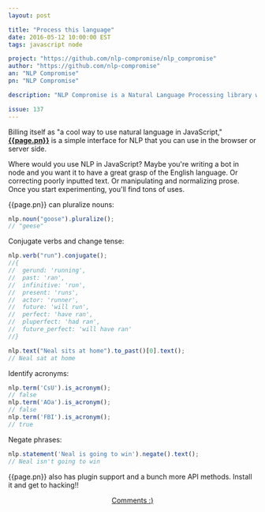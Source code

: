 ```yaml
---
layout: post

title: "Process this language"
date: 2016-05-12 10:00:00 EST
tags: javascript node

project: "https://github.com/nlp-compromise/nlp_compromise"
author: "https://github.com/nlp-compromise"
an: "NLP Compromise"
pn: "NLP Compromise"

description: "NLP Compromise is a Natural Language Processing library written in JavaScript."

issue: 137
---
```


Billing itself as "a cool way to use natural language in JavaScript," <strong><a href="{{page.project}}" title="{{page.pn}} on GitHub" target="_blank">{{page.pn}}</a></strong> is a simple interface for NLP that you can use in the browser or server side.

Where would you use NLP in JavaScript? Maybe you're writing a bot in node and you want it to have a great grasp of the English language. Or correcting poorly inputted text. Or manipulating and normalizing prose. Once you start experimenting, you'll find tons of uses.

{{page.pn}} can pluralize nouns:

```javascript
nlp.noun("goose").pluralize();
// "geese"
```

Conjugate verbs and change tense:

```javascript
nlp.verb("run").conjugate();
//{
//  gerund: 'running',
//  past: 'ran',
//  infinitive: 'run',
//  present: 'runs',
//  actor: 'runner',
//  future: 'will run',
//  perfect: 'have ran',
//  pluperfect: 'had ran',
//  future_perfect: 'will have ran'
//}

nlp.text("Neal sits at home").to_past()[0].text();
// Neal sat at home
```

Identify acronyms:

```javascript
nlp.term('CsU').is_acronym();
// false
nlp.term('AOa').is_acronym();
// false
nlp.term('FBI').is_acronym();
// true
```

Negate phrases:

```javascript
nlp.statement('Neal is going to win').negate().text();
// Neal isn't going to win
```

{{page.pn}} also has plugin support and a bunch more API methods. Install it and get to hacking!!

<center><a href="{{ page.url }}#comments" class="btn btn-primary btn-comment" title="Discuss this issue of Git @ Me online">Comments :)</a></center>
